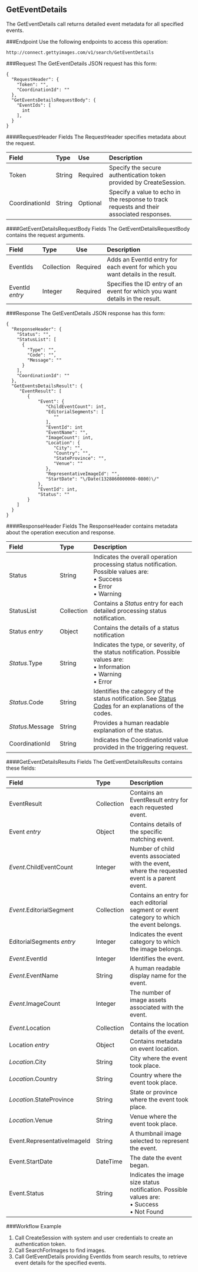 GetEventDetails
---------------
The GetEventDetails call returns detailed event metadata for all specified events.

###Endpoint
Use the following endpoints to access this operation:

	http://connect.gettyimages.com/v1/search/GetEventDetails

###Request
The GetEventDetails JSON request has this form:

	{
	  "RequestHeader": {
	    "Token": "",
	    "CoordinationId": ""
	  },
	  "GetEventsDetailsRequestBody": {
	    "EventIds": [
	      int
	    ],
	  }
	}

####RequestHeader Fields
The RequestHeader specifies metadata about the request.

| Field          | Type        | Use          | Description                                                                               |
|:---------------|:------------|:-------------|:------------------------------------------------------------------------------------------|
| Token          | String      | Required     | Specify the secure authentication token provided by CreateSession.                        | 
| CoordinationId | String      | Optional     | Specify a value to echo in the response to track requests and their associated responses. |

####GetEventDetailsRequestBody Fields
The GetEventDetailsRequestBody contains the request arguments.

| Field 			| Type 		 | Use 		| Description 																				|
|:------------------|:-----------|:---------|:------------------------------------------------------------------------------------------|
| EventIds 			| Collection | Required	| Adds an EventId entry for each event for which you want details in the result.			|
| EventId _entry_ 	| Integer	 | Required	| Specifies the ID entry of an event for which you want details in the result.				|

###Response
The GetEventDetails JSON response has this form:

	{
	  "ResponseHeader": {
	    "Status": "",
	    "StatusList": [
	      {
	        "Type": "",
	        "Code": "",
	        "Message": ""
	      }
	    ],
	    "CoordinationId": ""
	  },
	  "GetEventsDetailsResult": {
	     "EventResult": [
	        {
	            "Event": {
	               "ChildEventCount": int,
	               "EditorialSegments": [
	                  ""
	               ],
	               "EventId": int
	               "EventName": "",
	               "ImageCount": int,
	               "Location": {
	                  "City": "",
	                  "Country": "",
	                  "StateProvince": "",
	                  "Venue": ""
	               },
	               "RepresentativeImageId": "",
	               "StartDate": "\/Date(1328860800000-0800)\/"
	            },
	            "EventId": int,
	            "Status": ""
	        }
	    ]
	  }
	}

####ResponseHeader Fields
The ResponseHeader contains metadata about the operation execution and response.

| Field            | Type        | Description                                                                                                                   |
|:-----------------|:------------|:------------------------------------------------------------------------------------------------------------------------------|
| Status           | String      | Indicates the overall operation processing status notification. Possible values are: <br>• Success <br>• Error <br>• Warning  | 
| StatusList       | Collection  | Contains a _Status_ entry for each detailed processing status notification.                                                   |
| Status _entry_   | Object      | Contains the details of a status notification                                                                                 |
| _Status_.Type    | String      | Indicates the type, or severity, of the status notification. Possible values are: <br>• Information <br>• Warning <br>• Error |
| _Status_.Code    | String      | Identifies the category of the status notification. See [Status Codes](#statuscodes) for an explanations of the codes.        |
| _Status_.Message | String      | Provides a human readable explanation of the status.                                                                          |
| CoordinationId   | String      | Indicates the CoordinationId value provided in the triggering request.                                                        |

####GetEventDetailsResults Fields
The GetEventDetailsResults contains these fields:

| Field 						| Type 		 | Description 																						|
|:------------------------------|:-----------|:-------------------------------------------------------------------------------------------------|
| EventResult 					| Collection | Contains an EventResult entry for each requested event.											|
| Event _entry_ 				| Object 	 | Contains details of the specific matching event.													|
| _Event_.ChildEventCount 		| Integer 	 | Number of child events associated with the event, where the requested event is a parent event.	|
| _Event_.EditorialSegment 		| Collection | Contains an entry for each editorial segment or event category to which the event belongs.		|
| EditorialSegments _entry_ 	| Integer 	 | Indicates the event category to which the image belongs.											|
| _Event_.EventId 		 		| Integer	 | Identifies the event.																			|
| _Event_.EventName		 		| String	 | A human readable display name for the event.														|
| _Event_.ImageCount			| Integer	 | The number of image assets associated with the event.											|
| _Event_.Location 				| Collection | Contains the location details of the event.														|
| Location _entry_ 				| Object 	 | Contains metadata on event location.																|
| _Location_.City 				| String 	 | City where the event took place.																	|
| _Location_.Country			| String 	 | Country where the event took place.																|
| _Location_.StateProvince		| String 	 | State or province where the event took place.													|
| _Location_.Venue 				| String 	 | Venue where the event took place.																|
| Event.RepresentativeImageId 	| String 	 | A thumbnail image selected to represent the event.												|
| Event.StartDate 			 	| DateTime 	 | The date the event began.																		|
| Event.Status 	 			 	| String 	 | Indicates the image size status notification. Possible values are: <br>• Success <br>• Not Found	|

###Workflow Example
1. Call CreateSession with system and user credentials to create an authentication token.
2. Call SearchForImages to find images.
3. Call GetEventDetails providing EventIds from search results, to retrieve event details for the specified events.




